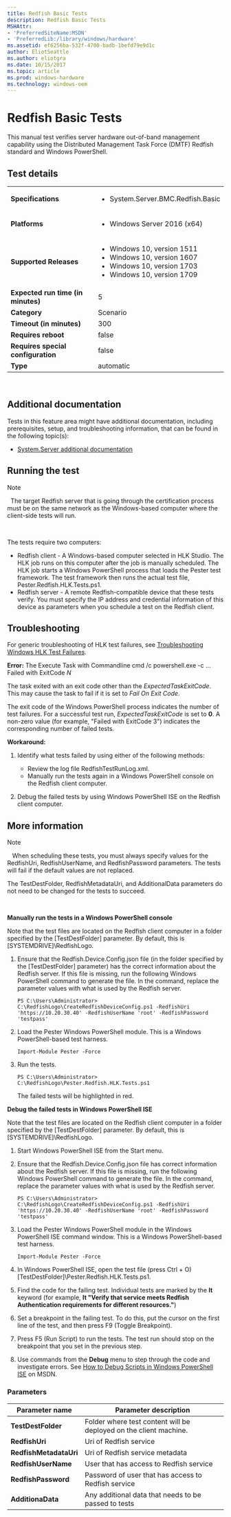 ```yaml
---
title: Redfish Basic Tests
description: Redfish Basic Tests
MSHAttr:
- 'PreferredSiteName:MSDN'
- 'PreferredLib:/library/windows/hardware'
ms.assetid: ef6256ba-532f-4700-badb-1befd79e9d1c
author: EliotSeattle
ms.author: eliotgra
ms.date: 10/15/2017
ms.topic: article
ms.prod: windows-hardware
ms.technology: windows-oem
---
```


# <span id="p_hlk_test.66856ef9-be4b-4aea-9d3b-71a89214c30e"></span>Redfish Basic Tests


This manual test verifies server hardware out-of-band management capability using the Distributed Management Task Force (DMTF) Redfish standard and Windows PowerShell.

## Test details
|||
|---|---|
| **Specifications**  | <ul><li>System.Server.BMC.Redfish.Basic</li></ul> |  
| **Platforms**   | <ul><li>Windows Server 2016 (x64)</li></ul> |
| **Supported Releases** | <ul><li>Windows 10, version 1511</li><li>Windows 10, version 1607</li><li>Windows 10, version 1703</li><li>Windows 10, version 1709</li></ul> |
|**Expected run time (in minutes)**| 5 |
|**Category**| Scenario |
|**Timeout (in minutes)**| 300 |
|**Requires reboot**| false |
|**Requires special configuration**| false |
|**Type**| automatic |

 

## <span id="Additional_documentation"></span><span id="additional_documentation"></span><span id="ADDITIONAL_DOCUMENTATION"></span>Additional documentation


Tests in this feature area might have additional documentation, including prerequisites, setup, and troubleshooting information, that can be found in the following topic(s):

-   [System.Server additional documentation](system-server-additional-documentation.md)

## <span id="Running_the_test"></span><span id="running_the_test"></span><span id="RUNNING_THE_TEST"></span>Running the test

>[!NOTE]
>  The target Redfish server that is going through the certification process must be on the same network as the Windows-based computer where the client-side tests will run.

 

The tests require two computers:

-   Redfish client - A Windows-based computer selected in HLK Studio. The HLK job runs on this computer after the job is manually scheduled. The HLK job starts a Windows PowerShell process that loads the Pester test framework. The test framework then runs the actual test file, Pester.Redfish.HLK.Tests.ps1.
-   Redfish server - A remote Redfish-compatible device that these tests verify. You must specify the IP address and credential information of this device as parameters when you schedule a test on the Redfish client.

## <span id="Troubleshooting"></span><span id="troubleshooting"></span><span id="TROUBLESHOOTING"></span>Troubleshooting


For generic troubleshooting of HLK test failures, see [Troubleshooting Windows HLK Test Failures](..\user\troubleshooting-windows-hlk-test-failures.md).

**Error:** The Execute Task with Commandline cmd /c powershell.exe -c ... Failed with ExitCode *N*

The task exited with an exit code other than the *ExpectedTaskExitCode*. This may cause the task to fail if it is set to *Fail On Exit Code*.

The exit code of the Windows PowerShell process indicates the number of test failures. For a successful test run, *ExpectedTaskExitCode* is set to **0**. A non-zero value (for example, "Failed with ExitCode 3") indicates the corresponding number of failed tests.

**Workaround:**

1.  Identify what tests failed by using either of the following methods:

    -   Review the log file RedfishTestRunLog.xml.
    -   Manually run the tests again in a Windows PowerShell console on the Redfish client computer.

2.  Debug the failed tests by using Windows PowerShell ISE on the Redfish client computer.

## <span id="More_information"></span><span id="more_information"></span><span id="MORE_INFORMATION"></span>More information

>[!NOTE]
>  
When scheduling these tests, you must always specify values for the RedfishUri, RedfishUserName, and RedfishPassword parameters. The tests will fail if the default values are not replaced.

The TestDestFolder, RedfishMetadataUri, and AdditionalData parameters do not need to be changed for the tests to succeed.

 

**Manually run the tests in a Windows PowerShell console**

Note that the test files are located on the Redfish client computer in a folder specified by the \[TestDestFolder\] parameter. By default, this is \[SYSTEMDRIVE\]\\RedfishLogo.

1.  Ensure that the Redfish.Device.Config.json file (in the folder specified by the \[TestDestFolder\] parameter) has the correct information about the Redfish server. If this file is missing, run the following Windows PowerShell command to generate the file. In the command, replace the parameter values with what is used by the Redfish server.

    ``` syntax
    PS C:\Users\Administrator> C:\RedfishLogo\CreateRedfishDeviceConfig.ps1 -RedfishUri 'https://10.20.30.40' -RedfishUserName 'root' -RedfishPassword 'testpass'
    ```

2.  Load the Pester Windows PowerShell module. This is a Windows PowerShell-based test harness.

    ``` syntax
    Import-Module Pester -Force
    ```

3.  Run the tests.

    ``` syntax
    PS C:\Users\Administrator> C:\RedfishLogo\Pester.Redfish.HLK.Tests.ps1
    ```

    The failed tests will be highlighted in red.

**Debug the failed tests in Windows PowerShell ISE**

Note that the test files are located on the Redfish client computer in a folder specified by the \[TestDestFolder\] parameter. By default, this is \[SYSTEMDRIVE\]\\RedfishLogo.

1.  Start Windows PowerShell ISE from the Start menu.
2.  Ensure that the Redfish.Device.Config.json file has correct information about the Redfish server. If this file is missing, run the following Windows PowerShell command to generate the file. In the command, replace the parameter values with what is used by the Redfish server.

    ``` syntax
    PS C:\Users\Administrator> C:\RedfishLogo\CreateRedfishDeviceConfig.ps1 -RedfishUri 'https://10.20.30.40' -RedfishUserName 'root' -RedfishPassword 'testpass'
    ```

3.  Load the Pester Windows PowerShell module in the Windows PowerShell ISE command window. This is a Windows PowerShell-based test harness.

    ``` syntax
    Import-Module Pester -Force
    ```

4.  In Windows PowerShell ISE, open the test file (press Ctrl + O) \[TestDestFolder\]\\Pester.Redfish.HLK.Tests.ps1.
5.  Find the code for the failing test. Individual tests are marked by the **It** keyword (for example, **It "Verify that service meets Redfish Authentication requirements for different resources."**)
6.  Set a breakpoint in the failing test. To do this, put the cursor on the first line of the test, and then press F9 (Toggle Breakpoint).
7.  Press F5 (Run Script) to run the tests. The test run should stop on the breakpoint that you set in the previous step.
8.  Use commands from the **Debug** menu to step through the code and investigate errors. See [How to Debug Scripts in Windows PowerShell ISE](https://msdn.microsoft.com/powershell/scripting/core-powershell/ise/how-to-debug-scripts-in-windows-powershell-ise) on MSDN.

### <span id="Parameters"></span><span id="parameters"></span><span id="PARAMETERS"></span>Parameters

| Parameter name         | Parameter description                                             |
|------------------------|-------------------------------------------------------------------|
| **TestDestFolder**     | Folder where test content will be deployed on the client machine. |
| **RedfishUri**         | Uri of Redfish service                                            |
| **RedfishMetadataUri** | Uri of Redfish service metadata                                   |
| **RedfishUserName**    | User that has access to Redfish service                           |
| **RedfishPassword**    | Password of user that has access to Redfish service               |
| **AdditionaData**      | Any additional data that needs to be passed to tests              |

 

 

 






